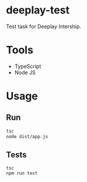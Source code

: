 # deeplay-test
Test task for Deeplay Intership.

# Tools
- TypeScript
- Node JS

# Usage
## Run
```bash
tsc
node dist/app.js
```

## Tests
```
tsc
npm run test
```
